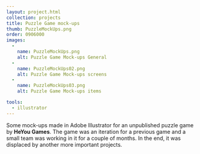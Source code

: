 ```yaml
---
layout: project.html
collection: projects
title: Puzzle Game mock-ups
thumb: PuzzleMockUps.png
order: 0906000
images:
  -
    name: PuzzleMockUps.png
    alt: Puzzle Game Mock-ups General
  -
    name: PuzzleMockUps02.png
    alt: Puzzle Game Mock-ups screens
  -
    name: PuzzleMockUps03.png
    alt: Puzzle Game Mock-ups items

tools:
  - illustrator
---
```


Some mock-ups made in Adobe Illustrator for an unpublished puzzle game by **HeYou Games**. The game was an iteration for a previous game and a small team was working in it for a couple of months. In the end, it was displaced by another more important projects.
